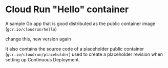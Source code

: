 # Cloud Run "Hello" container

A sample Go app that is good
distributed as the public container image (`gcr.io/cloudrun/hello`) 

change this, new version again

It also contains the source code of a placeholder public container
(`gcr.io/cloudrun/placeholder`)  used to create a placeholder revision when setting up 
Continuous Deployment.



